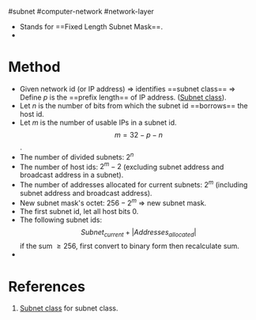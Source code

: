 #subnet #computer-network #network-layer 

- Stands for ==Fixed Length Subnet Mask==.
- 
# Method
- Given network id (or IP address) $\Rightarrow$ identifies ==subnet class== $\Rightarrow$ Define $p$ is the ==prefix length== of IP address. ([Subnet class](Subnet%20class.md)).
- Let $n$ is the number of bits from which the subnet id ==borrows== the host id.
- Let $m$ is the number of usable IPs in a subnet id. $$m=32-p-n$$.
- The number of divided subnets: $2^n$
- The number of host ids: $2^m-2$ (excluding subnet address and broadcast address in a subnet).
- The number of addresses allocated for current subnets: $2^m$ (including subnet address and broadcast address).
- New subnet mask's octet: $256-2^m$ $\Rightarrow$ new subnet mask.
- The first subnet id, let all host bits $0$.
- The following subnet ids: $$Subnet_{current}+|Addresses_{allocated}|$$ if the sum $\geq 256$, first convert to binary form then recalculate sum.
- 

# References
1. [Subnet class](Subnet%20class.md) for subnet class.